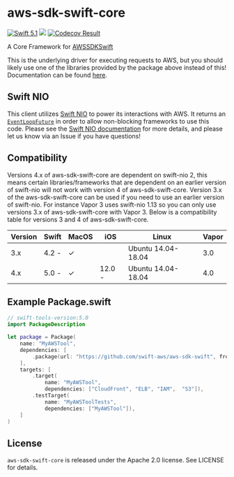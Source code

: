 # aws-sdk-swift-core

[<img src="http://img.shields.io/badge/swift-5.1-brightgreen.svg" alt="Swift 5.1" />](https://swift.org)
[<img src="https://github.com/swift-aws/aws-sdk-swift-core/workflows/CI/badge.svg" />](https://github.com/swift-aws/aws-sdk-swift-core/actions)
[<img src="https://codecov.io/gh/swift-aws/aws-sdk-swift-core/branch/master/graph/badge.svg" alt="Codecov Result" />](https://codecov.io/gh/swift-aws/aws-sdk-swift-core)

A Core Framework for [AWSSDKSwift](https://github.com/swift-aws/aws-sdk-swift)

This is the underlying driver for executing requests to AWS, but you should likely use one of the libraries provided by the package above instead of this! Documentation can be found [here](https://swift-aws.github.io/aws-sdk-swift-core).

## Swift NIO

This client utilizes [Swift NIO](https://github.com/apple/swift-nio#conceptual-overview) to power its interactions with AWS. It returns an [`EventLoopFuture`](https://apple.github.io/swift-nio/docs/current/NIO/Classes/EventLoopFuture.html) in order to allow non-blocking frameworks to use this code. Please see the [Swift NIO documentation](https://apple.github.io/swift-nio/) for more details, and please let us know via an Issue if you have questions!

## Compatibility

Versions 4.x of aws-sdk-swift-core are dependent on swift-nio 2, this means certain libraries/frameworks that are dependent on an earlier version of swift-nio will not work with version 4 of aws-sdk-swift-core. Version 3.x of the aws-sdk-swift-core can be used if you need to use an earlier version of swift-nio. For instance Vapor 3 uses swift-nio 1.13 so you can only use versions 3.x of aws-sdk-swift-core with Vapor 3. Below is a compatibility table for versions 3 and 4 of aws-sdk-swift-core.

| Version | Swift | MacOS | iOS    | Linux              | Vapor  |
|---------|-------|-------|--------|--------------------|--------|
| 3.x     | 4.2 - | ✓     |        | Ubuntu 14.04-18.04 | 3.0    |
| 4.x     | 5.0 - | ✓     | 12.0 - | Ubuntu 14.04-18.04 | 4.0    |

## Example Package.swift

```swift
// swift-tools-version:5.0
import PackageDescription

let package = Package(
    name: "MyAWSTool",
    dependencies: [
        .package(url: "https://github.com/swift-aws/aws-sdk-swift", from: "4.0.0"),
    ],
    targets: [
        .target(
            name: "MyAWSTool",
            dependencies: ["CloudFront", "ELB", "IAM",  "S3"]),
        .testTarget(
            name: "MyAWSToolTests",
            dependencies: ["MyAWSTool"]),
    ]
)
```

## License

`aws-sdk-swift-core` is released under the Apache 2.0 license. See LICENSE for details.

